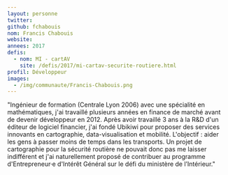 ```yaml
---
layout: personne
twitter:
github: fchabouis
nom: Francis Chabouis
website:
annees: 2017
defis:
  - nom: MI - cartAV
    site: /defis/2017/mi-cartav-securite-routiere.html
profil: Développeur
images:
  - /img/communaute/Francis-Chabouis.png
---
```


"Ingénieur de formation (Centrale Lyon 2006) avec une spécialité en
mathématiques, j'ai travaillé plusieurs années en finance de marché
avant de devenir développeur en 2012.  Après avoir travaillé 3 ans à
la R&D d'un éditeur de logiciel financier, j'ai fondé Ubikiwi pour
proposer des services innovants en cartographie, data-visualisation et
mobilité. L'objectif : aider les gens à passer moins de temps dans les
transports. Un projet de cartographie pour la sécurité routière ne
pouvait donc pas me laisser indifférent et j'ai naturellement proposé
de contribuer au programme d'Entrepreneur·e d'Intérêt Général sur le
défi du ministère de l’Intérieur."
